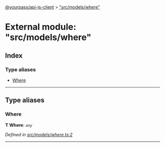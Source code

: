 [@yourpass/api-js-client](../README.md) > ["src/models/where"](../modules/_src_models_where_.md)

# External module: "src/models/where"

## Index

### Type aliases

* [Where](_src_models_where_.md#where)

---

## Type aliases

<a id="where"></a>

###  Where

**Ƭ Where**: *`any`*

*Defined in [src/models/where.ts:2](https://github.com/yourpass/yourpass-api-js-client/blob/598a0e7/src/models/where.ts#L2)*

___

